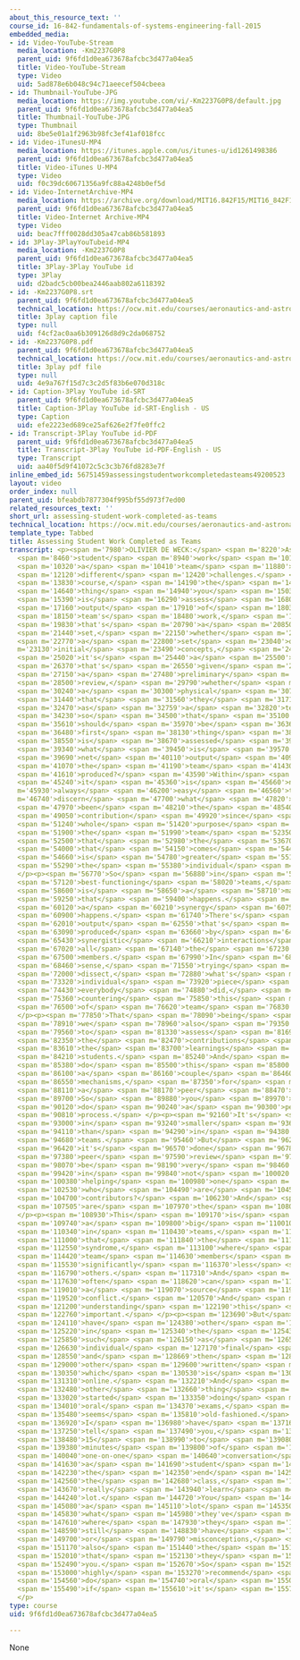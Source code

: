 ```yaml
---
about_this_resource_text: ''
course_id: 16-842-fundamentals-of-systems-engineering-fall-2015
embedded_media:
- id: Video-YouTube-Stream
  media_location: -Km2237G0P8
  parent_uid: 9f6fd1d0ea673678afcbc3d477a04ea5
  title: Video-YouTube-Stream
  type: Video
  uid: 5ad878e6b048c94c71aeecef504cbeea
- id: Thumbnail-YouTube-JPG
  media_location: https://img.youtube.com/vi/-Km2237G0P8/default.jpg
  parent_uid: 9f6fd1d0ea673678afcbc3d477a04ea5
  title: Thumbnail-YouTube-JPG
  type: Thumbnail
  uid: 8be5e01a1f2963b98fc3ef41af018fcc
- id: Video-iTunesU-MP4
  media_location: https://itunes.apple.com/us/itunes-u/id1261498386
  parent_uid: 9f6fd1d0ea673678afcbc3d477a04ea5
  title: Video-iTunes U-MP4
  type: Video
  uid: f0c39dc60671356a9fc88a4248b0ef5d
- id: Video-InternetArchive-MP4
  media_location: https://archive.org/download/MIT16.842F15/MIT16_842F15_educator_08_300k.mp4
  parent_uid: 9f6fd1d0ea673678afcbc3d477a04ea5
  title: Video-Internet Archive-MP4
  type: Video
  uid: beac7fff0028dd305a47cab86b581893
- id: 3Play-3PlayYouTubeid-MP4
  media_location: -Km2237G0P8
  parent_uid: 9f6fd1d0ea673678afcbc3d477a04ea5
  title: 3Play-3Play YouTube id
  type: 3Play
  uid: d2badc5cb00bea2446aab802a6118392
- id: -Km2237G0P8.srt
  parent_uid: 9f6fd1d0ea673678afcbc3d477a04ea5
  technical_location: https://ocw.mit.edu/courses/aeronautics-and-astronautics/16-842-fundamentals-of-systems-engineering-fall-2015/instructor-insights/assessing-student-work-completed-as-teams/-Km2237G0P8.srt
  title: 3play caption file
  type: null
  uid: f4cf2ac0aa6b309126d8d9c2da068752
- id: -Km2237G0P8.pdf
  parent_uid: 9f6fd1d0ea673678afcbc3d477a04ea5
  technical_location: https://ocw.mit.edu/courses/aeronautics-and-astronautics/16-842-fundamentals-of-systems-engineering-fall-2015/instructor-insights/assessing-student-work-completed-as-teams/-Km2237G0P8.pdf
  title: 3play pdf file
  type: null
  uid: 4e9a767f15d7c3c2d5f83b6e070d318c
- id: Caption-3Play YouTube id-SRT
  parent_uid: 9f6fd1d0ea673678afcbc3d477a04ea5
  title: Caption-3Play YouTube id-SRT-English - US
  type: Caption
  uid: efe2223ed689ce25af626e2f7fe0ffc2
- id: Transcript-3Play YouTube id-PDF
  parent_uid: 9f6fd1d0ea673678afcbc3d477a04ea5
  title: Transcript-3Play YouTube id-PDF-English - US
  type: Transcript
  uid: aa40f5d9f41072c5c3c3b76fd8283e7f
inline_embed_id: 56751459assessingstudentworkcompletedasteams49200523
layout: video
order_index: null
parent_uid: bfeabdb7877304f995bf55d973f7ed00
related_resources_text: ''
short_url: assessing-student-work-completed-as-teams
technical_location: https://ocw.mit.edu/courses/aeronautics-and-astronautics/16-842-fundamentals-of-systems-engineering-fall-2015/instructor-insights/assessing-student-work-completed-as-teams
template_type: Tabbed
title: Assessing Student Work Completed as Teams
transcript: <p><span m='7980'>OLIVIER DE WECK:</span> <span m='8220'>Assessing</span>
  <span m='8460'>student</span> <span m='8940'>work</span> <span m='10140'>as</span>
  <span m='10320'>a</span> <span m='10410'>team</span> <span m='11880'>has</span>
  <span m='12120'>different</span> <span m='12420'>challenges.</span> <span m='13540'>Of</span>
  <span m='13830'>course,</span> <span m='14190'>the</span> <span m='14310'>first</span>
  <span m='14640'>thing</span> <span m='14940'>you</span> <span m='15030'>do</span>
  <span m='15390'>is</span> <span m='16290'>assess</span> <span m='16800'>the</span>
  <span m='17160'>output</span> <span m='17910'>of</span> <span m='18030'>the</span>
  <span m='18150'>team's</span> <span m='18480'>work,</span> <span m='19600'>whether</span>
  <span m='19830'>that's</span> <span m='20790'>a</span> <span m='20850'>requirements</span>
  <span m='21440'>set,</span> <span m='22150'>whether</span> <span m='22410'>it's</span>
  <span m='22770'>a</span> <span m='22800'>set</span> <span m='23040'>of</span> <span
  m='23130'>initial</span> <span m='23490'>concepts,</span> <span m='24690'>whether</span>
  <span m='25020'>it's</span> <span m='25440'>a</span> <span m='25500'>presentation</span>
  <span m='26370'>that's</span> <span m='26550'>given</span> <span m='26970'>at</span>
  <span m='27150'>a</span> <span m='27480'>preliminary</span> <span m='28080'>design</span>
  <span m='28500'>review,</span> <span m='29790'>whether</span> <span m='30090'>it's</span>
  <span m='30240'>a</span> <span m='30300'>physical</span> <span m='30720'>prototype</span>
  <span m='31440'>that</span> <span m='31560'>they</span> <span m='31710'>present</span>
  <span m='32470'>as</span> <span m='32759'>a</span> <span m='32820'>team--</span>
  <span m='34230'>so</span> <span m='34500'>that</span> <span m='35100'>always</span>
  <span m='35610'>should</span> <span m='35970'>be</span> <span m='36360'>the</span>
  <span m='36480'>first</span> <span m='38130'>thing</span> <span m='38400'>that</span>
  <span m='38550'>is</span> <span m='38670'>assessed</span> <span m='39150'>is,</span>
  <span m='39340'>what</span> <span m='39450'>is</span> <span m='39570'>the</span>
  <span m='39690'>net</span> <span m='40110'>output</span> <span m='40910'>that</span>
  <span m='41070'>the</span> <span m='41190'>team</span> <span m='41430'>has</span>
  <span m='41610'>produced?</span> <span m='43590'>Within</span> <span m='44010'>that,</span>
  <span m='45240'>it</span> <span m='45360'>is</span> <span m='45660'>not</span> <span
  m='45930'>always</span> <span m='46200'>easy</span> <span m='46560'>to</span> <span
  m='46740'>discern</span> <span m='47700'>what</span> <span m='47820'>has</span>
  <span m='47970'>been</span> <span m='48210'>the</span> <span m='48540'>individual</span>
  <span m='49050'>contribution</span> <span m='49920'>since</span> <span m='50880'>the</span>
  <span m='51240'>whole</span> <span m='51420'>purpose</span> <span m='51810'>of</span>
  <span m='51900'>the</span> <span m='51990'>team</span> <span m='52350'>is</span>
  <span m='52500'>that</span> <span m='52980'>the</span> <span m='53670'>sum</span>
  <span m='54000'>that</span> <span m='54150'>comes</span> <span m='54420'>out</span>
  <span m='54660'>is</span> <span m='54780'>greater</span> <span m='55110'>than</span>
  <span m='55290'>the</span> <span m='55380'>individual</span> <span m='55860'>parts.</span>
  </p><p><span m='56770'>So</span> <span m='56880'>in</span> <span m='57030'>the</span>
  <span m='57120'>best-functioning</span> <span m='58020'>teams,</span> <span m='58410'>there</span>
  <span m='58600'>is</span> <span m='58650'>a</span> <span m='58710'>magic</span>
  <span m='59250'>that</span> <span m='59400'>happens.</span> <span m='59910'>There's</span>
  <span m='60120'>a</span> <span m='60210'>synergy</span> <span m='60750'>that</span>
  <span m='60900'>happens.</span> <span m='61740'>There's</span> <span m='61890'>an</span>
  <span m='62010'>output</span> <span m='62550'>that's</span> <span m='62760'>only</span>
  <span m='63090'>produced</span> <span m='63660'>by</span> <span m='64530'>these</span>
  <span m='65430'>synergistic</span> <span m='66210'>interactions</span> <span m='66900'>of</span>
  <span m='67020'>all</span> <span m='67140'>the</span> <span m='67230'>team</span>
  <span m='67500'>members.</span> <span m='67990'>In</span> <span m='68400'>a</span>
  <span m='68460'>sense,</span> <span m='71550'>trying</span> <span m='71880'>to</span>
  <span m='72000'>dissect,</span> <span m='72880'>what's</span> <span m='73200'>the</span>
  <span m='73320'>individual</span> <span m='73920'>piece</span> <span m='74280'>that</span>
  <span m='74430'>everybody</span> <span m='74880'>did,</span> <span m='75180'>is</span>
  <span m='75360'>countering</span> <span m='75850'>this</span> <span m='76110'>idea</span>
  <span m='76500'>of</span> <span m='76620'>team</span> <span m='76830'>synergy.</span>
  </p><p><span m='77850'>That</span> <span m='78090'>being</span> <span m='78330'>said,</span>
  <span m='78910'>we</span> <span m='78960'>also</span> <span m='79350'>need</span>
  <span m='79560'>to</span> <span m='81330'>assess</span> <span m='81690'>individually</span>
  <span m='82350'>the</span> <span m='82470'>contributions</span> <span m='83430'>and</span>
  <span m='83610'>the</span> <span m='83700'>learnings</span> <span m='84120'>of</span>
  <span m='84210'>students.</span> <span m='85240'>And</span> <span m='85260'>we</span>
  <span m='85380'>do</span> <span m='85500'>this</span> <span m='85800'>through</span>
  <span m='86100'>a</span> <span m='86160'>couple</span> <span m='86460'>of</span>
  <span m='86550'>mechanisms,</span> <span m='87350'>for</span> <span m='87510'>example,</span>
  <span m='88110'>a</span> <span m='88170'>peer</span> <span m='88470'>review.</span>
  <span m='89700'>So</span> <span m='89880'>you</span> <span m='89970'>can</span>
  <span m='90120'>do</span> <span m='90240'>a</span> <span m='90300'>peer-review</span>
  <span m='90810'>process.</span> </p><p><span m='92160'>It's</span> <span m='92400'>trickier</span>
  <span m='93000'>in</span> <span m='93240'>smaller</span> <span m='93660'>teams</span>
  <span m='94110'>than</span> <span m='94290'>in</span> <span m='94380'>larger</span>
  <span m='94680'>teams.</span> <span m='95460'>But</span> <span m='96270'>if</span>
  <span m='96420'>it's</span> <span m='96570'>done</span> <span m='96780'>properly,</span>
  <span m='97380'>peer</span> <span m='97590'>review</span> <span m='97920'>can</span>
  <span m='98070'>be</span> <span m='98190'>very</span> <span m='98460'>effective</span>
  <span m='99420'>in</span> <span m='99840'>not</span> <span m='100020'>only</span>
  <span m='100380'>helping</span> <span m='100980'>one</span> <span m='101400'>understand,</span>
  <span m='102530'>who</span> <span m='104490'>are</span> <span m='104550'>the</span>
  <span m='104700'>contributors?</span> <span m='106230'>And</span> <span m='107040'>who</span>
  <span m='107505'>are</span> <span m='107970'>the</span> <span m='108090'>free-riders?</span>
  </p><p><span m='108930'>This</span> <span m='109170'>is</span> <span m='109320'>always</span>
  <span m='109740'>a</span> <span m='109800'>big</span> <span m='110010'>issue</span>
  <span m='110340'>in</span> <span m='110430'>teams,</span> <span m='110820'>is</span>
  <span m='111000'>that</span> <span m='111840'>the</span> <span m='111960'>free-rider</span>
  <span m='112550'>syndrome,</span> <span m='113100'>where</span> <span m='114000'>some</span>
  <span m='114420'>team</span> <span m='114630'>members</span> <span m='115020'>contribute</span>
  <span m='115530'>significantly</span> <span m='116370'>less</span> <span m='116640'>than</span>
  <span m='116790'>others.</span> <span m='117310'>And</span> <span m='117360'>this</span>
  <span m='117630'>often</span> <span m='118620'>can</span> <span m='118890'>be</span>
  <span m='119010'>a</span> <span m='119070'>source</span> <span m='119430'>of</span>
  <span m='119520'>conflict.</span> <span m='120570'>And</span> <span m='120690'>so</span>
  <span m='121200'>understanding</span> <span m='122190'>this</span> <span m='122610'>is</span>
  <span m='122760'>important.</span> </p><p><span m='123690'>But</span> <span m='123870'>also,</span>
  <span m='124110'>have</span> <span m='124380'>other</span> <span m='124590'>mechanisms</span>
  <span m='125220'>in</span> <span m='125340'>the</span> <span m='125430'>class,</span>
  <span m='125850'>such</span> <span m='126150'>as</span> <span m='126510'>an</span>
  <span m='126630'>individual</span> <span m='127170'>final</span> <span m='127530'>exam,</span>
  <span m='128550'>and</span> <span m='128669'>then</span> <span m='128850'>the</span>
  <span m='129000'>other</span> <span m='129600'>written</span> <span m='129960'>exam,</span>
  <span m='130350'>which</span> <span m='130530'>is</span> <span m='130740'>administered</span>
  <span m='131310'>online.</span> <span m='132210'>And</span> <span m='132360'>the</span>
  <span m='132480'>other</span> <span m='132660'>thing</span> <span m='132930'>we</span>
  <span m='133020'>started</span> <span m='133350'>doing</span> <span m='133710'>is</span>
  <span m='134010'>oral</span> <span m='134370'>exams,</span> <span m='135400'>which</span>
  <span m='135480'>seems</span> <span m='135810'>old-fashioned.</span> <span m='136710'>But</span>
  <span m='136920'>I</span> <span m='136980'>have</span> <span m='137160'>to</span>
  <span m='137250'>tell</span> <span m='137490'>you,</span> <span m='137790'>in</span>
  <span m='138480'>15</span> <span m='138990'>to</span> <span m='139080'>20</span>
  <span m='139380'>minutes</span> <span m='139800'>of</span> <span m='139980'>a</span>
  <span m='140040'>one-on-one</span> <span m='140640'>conversation</span> <span m='141450'>with</span>
  <span m='141630'>a</span> <span m='141690'>student</span> <span m='142110'>at</span>
  <span m='142230'>the</span> <span m='142350'>end</span> <span m='142500'>of</span>
  <span m='142560'>the</span> <span m='142680'>class,</span> <span m='143580'>you</span>
  <span m='143670'>really</span> <span m='143940'>learn</span> <span m='144180'>a</span>
  <span m='144240'>lot.</span> <span m='144720'>You</span> <span m='144840'>learn</span>
  <span m='145080'>a</span> <span m='145110'>lot</span> <span m='145350'>about</span>
  <span m='145830'>what</span> <span m='145980'>they've</span> <span m='146160'>learned,</span>
  <span m='147610'>where</span> <span m='147930'>they</span> <span m='148360'>may</span>
  <span m='148590'>still</span> <span m='148830'>have</span> <span m='149070'>confusion</span>
  <span m='149700'>or</span> <span m='149790'>misconceptions,</span> <span m='151030'>and</span>
  <span m='151170'>also</span> <span m='151440'>the</span> <span m='151530'>feedback</span>
  <span m='152010'>that</span> <span m='152130'>they</span> <span m='152280'>give</span>
  <span m='152490'>you.</span> <span m='152670'>So</span> <span m='152910'>I</span>
  <span m='153000'>highly</span> <span m='153270'>recommend</span> <span m='154410'>to</span>
  <span m='154560'>do</span> <span m='154740'>oral</span> <span m='155010'>exams</span>
  <span m='155490'>if</span> <span m='155610'>it's</span> <span m='155700'>possible.</span>
  </p>
type: course
uid: 9f6fd1d0ea673678afcbc3d477a04ea5

---
```

None